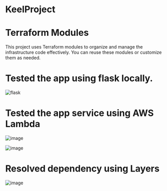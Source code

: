 # KeelProject

# Terraform Modules
This project uses Terraform modules to organize and manage the infrastructure code effectively. You can reuse these modules or customize them as needed.

# Tested the app using flask locally.

![flask](https://github.com/user-attachments/assets/2e2ed537-afa3-4c3a-8a2a-6fa16599fd30)

# Tested the app service using AWS Lambda

![image](https://github.com/user-attachments/assets/90684927-dc26-4296-bcc9-32e5c08e42a9)

![image](https://github.com/user-attachments/assets/c4e8d758-2237-4ccc-a739-531e5fc69948)

# Resolved dependency using Layers

![image](https://github.com/user-attachments/assets/f52ed9e1-c02b-4679-af4e-526b05937ae2)
